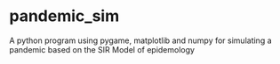 # pandemic_sim
A python program using pygame, matplotlib and numpy for simulating a pandemic based on the SIR Model of epidemology 
